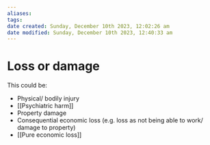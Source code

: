 ```yaml
---
aliases: 
tags: 
date created: Sunday, December 10th 2023, 12:02:26 am
date modified: Sunday, December 10th 2023, 12:40:33 am
---
```


# Loss or damage

This could be:

- Physical/ bodily injury
- [[Psychiatric harm]]
- Property damage
- Consequential economic loss (e.g. loss as not being able to work/ damage to property)
- [[Pure economic loss]]
